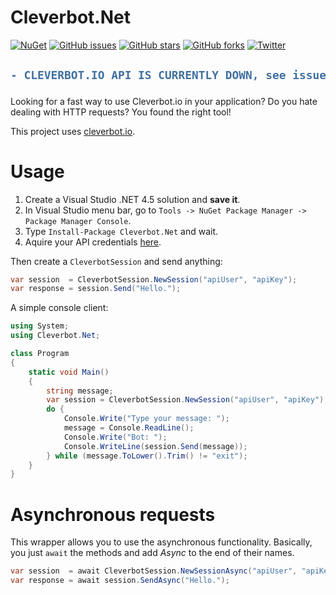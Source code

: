Cleverbot.Net
===
[![NuGet](https://img.shields.io/nuget/v/Cleverbot.Net.svg?maxAge=2592000)](https://www.nuget.org/packages/Cleverbot.Net/)
[![GitHub issues](https://img.shields.io/github/issues/Sorashi/Cleverbot.Net.svg)](https://github.com/Sorashi/Cleverbot.Net/issues)
[![GitHub stars](https://img.shields.io/github/stars/Sorashi/Cleverbot.Net.svg)](https://github.com/Sorashi/Cleverbot.Net/stargazers)
[![GitHub forks](https://img.shields.io/github/forks/Sorashi/Cleverbot.Net.svg)](https://github.com/Sorashi/Cleverbot.Net/network)
[![Twitter](https://img.shields.io/twitter/url/https/github.com/Sorashi/Cleverbot.Net.svg?style=social)](https://twitter.com/intent/tweet?text=Wow:&url=https%3A%2F%2Fgithub.com%2FSorashi%2FCleverbot.Net)

<h2>

```diff
- CLEVERBOT.IO API IS CURRENTLY DOWN, see issues -
```

</h2>

Looking for a fast way to use Cleverbot.io in your application? Do you hate dealing with HTTP requests? You found the right tool!

This project uses [cleverbot.io][1].

# Usage

1. Create a Visual Studio .NET 4.5 solution and **save it**.
2. In Visual Studio menu bar, go to `Tools -> NuGet Package Manager -> Package Manager Console`.
3. Type `Install-Package Cleverbot.Net` and wait.
4. Aquire your API credentials [here](https://cleverbot.io/keys).

Then create a `CleverbotSession` and send anything:

```csharp
var session  = CleverbotSession.NewSession("apiUser", "apiKey");
var response = session.Send("Hello.");
```

A simple console client:

```csharp
using System;
using Cleverbot.Net;

class Program
{
    static void Main()
    {
        string message;
        var session = CleverbotSession.NewSession("apiUser", "apiKey");
        do {
            Console.Write("Type your message: ");
            message = Console.ReadLine();
            Console.Write("Bot: ");
            Console.WriteLine(session.Send(message));
        } while (message.ToLower().Trim() != "exit");
    }
}
```

# Asynchronous requests
This wrapper allows you to use the asynchronous functionality. Basically, you just `await` the methods and add *Async* to the end of their names.

```csharp
var session  = await CleverbotSession.NewSessionAsync("apiUser", "apiKey");
var response = await session.SendAsync("Hello.");
```

[1]: http://cleverbot.io

